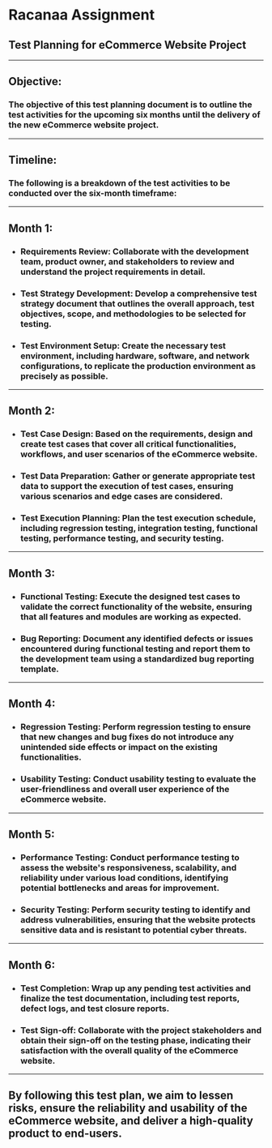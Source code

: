 # Racanaa Assignment

## **Test Planning for eCommerce Website Project**

---
## Objective: 
### The objective of this test planning document is to outline the test activities for the upcoming six months until the delivery of the new eCommerce website project.
--- 
## Timeline: 
### The following is a breakdown of the test activities to be conducted over the six-month timeframe:
---
## Month 1:
- ### Requirements Review: Collaborate with the development team, product owner, and stakeholders to review and understand the project requirements in detail.
- ### Test Strategy Development: Develop a comprehensive test strategy document that outlines the overall approach, test objectives, scope, and methodologies to be selected for testing.
- ### Test Environment Setup: Create the necessary test environment, including hardware, software, and network configurations, to replicate the production environment as precisely as possible.
---
## Month 2:
- ### Test Case Design: Based on the requirements, design and create test cases that cover all critical functionalities, workflows, and user scenarios of the eCommerce website.
- ### Test Data Preparation: Gather or generate appropriate test data to support the execution of test cases, ensuring various scenarios and edge cases are considered.
- ### Test Execution Planning: Plan the test execution schedule, including regression testing, integration testing, functional testing, performance testing, and security testing.
---
## Month 3:
- ### Functional Testing: Execute the designed test cases to validate the correct functionality of the website, ensuring that all features and modules are working as expected.
- ### Bug Reporting: Document any identified defects or issues encountered during functional testing and report them to the development team using a standardized bug reporting template.
---
## Month 4:
- ### Regression Testing: Perform regression testing to ensure that new changes and bug fixes do not introduce any unintended side effects or impact on the existing functionalities.
- ### Usability Testing: Conduct usability testing to evaluate the user-friendliness and overall user experience of the eCommerce website.
---
## Month 5:
- ### Performance Testing: Conduct performance testing to assess the website's responsiveness, scalability, and reliability under various load conditions, identifying potential bottlenecks and areas for improvement.
- ### Security Testing: Perform security testing to identify and address vulnerabilities, ensuring that the website protects sensitive data and is resistant to potential cyber threats.
---
## Month 6:
- ### Test Completion: Wrap up any pending test activities and finalize the test documentation, including test reports, defect logs, and test closure reports.
- ### Test Sign-off: Collaborate with the project stakeholders and obtain their sign-off on the testing phase, indicating their satisfaction with the overall quality of the eCommerce website.
---

## By following this test plan, we aim to lessen risks, ensure the reliability and usability of the eCommerce website, and deliver a high-quality product to end-users.
